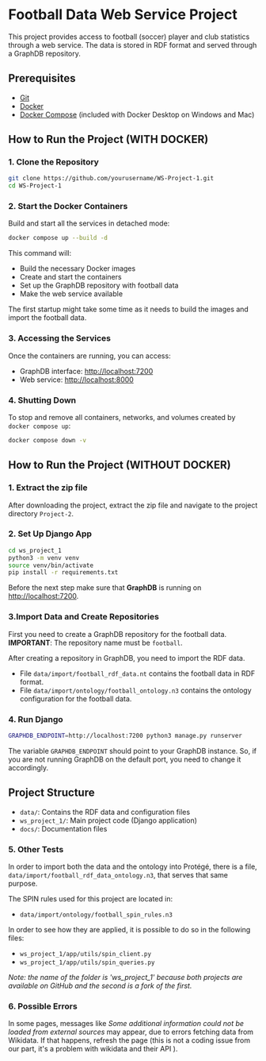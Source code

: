 # Football Data Web Service Project

This project provides access to football (soccer) player and club statistics through a web service. The data is stored in RDF format and served through a GraphDB repository.

## Prerequisites

- [Git](https://git-scm.com/downloads)
- [Docker](https://www.docker.com/get-started)
- [Docker Compose](https://docs.docker.com/compose/install/) (included with Docker Desktop on Windows and Mac)

## How to Run the Project (**WITH DOCKER**)

### 1. Clone the Repository

```bash
git clone https://github.com/yourusername/WS-Project-1.git
cd WS-Project-1
```

### 2. Start the Docker Containers

Build and start all the services in detached mode:

```bash
docker compose up --build -d
```

This command will:
- Build the necessary Docker images
- Create and start the containers
- Set up the GraphDB repository with football data
- Make the web service available

The first startup might take some time as it needs to build the images and import the football data.

### 3. Accessing the Services

Once the containers are running, you can access:

- GraphDB interface: [http://localhost:7200](http://localhost:7200)
- Web service: [http://localhost:8000](http://localhost:8000)

### 4. Shutting Down

To stop and remove all containers, networks, and volumes created by `docker compose up`:

```bash
docker compose down -v
```

## How to Run the Project (**WITHOUT DOCKER**)

### 1. Extract the zip file

After downloading the project, extract the zip file and navigate to the project directory `Project-2`.

### 2. Set Up Django App

```bash
cd ws_project_1
python3 -m venv venv
source venv/bin/activate
pip install -r requirements.txt
```

Before the next step make sure that **GraphDB** is running on [http://localhost:7200](http://localhost:7200).

### 3.Import Data and Create Repositories

First you need to create a GraphDB repository for the football data. **IMPORTANT**: The repository name must be `football`.

After creating a repository in GraphDB, you need to import the RDF data.
- File `data/import/football_rdf_data.nt` contains the football data in RDF format.
- File `data/import/ontology/football_ontology.n3` contains the ontology configuration for the football data.

### 4. Run Django

```bash
GRAPHDB_ENDPOINT=http://localhost:7200 python3 manage.py runserver
```
The variable `GRAPHDB_ENDPOINT` should point to your GraphDB instance. So, if you are not running GraphDB on the default port, you need to change it accordingly.

## Project Structure

- `data/`: Contains the RDF data and configuration files
- `ws_project_1/`: Main project code (Django application)
- `docs/`: Documentation files

### 5. Other Tests

In order to import both the data and the ontology into Protégé, there is a file, `data/import/football_rdf_data_ontology.n3`, that serves that same purpose.

The SPIN rules used for this project are located in:
- `data/import/ontology/football_spin_rules.n3`

In order to see how they are applied, it is possible to do so in the following files:
- `ws_project_1/app/utils/spin_client.py`
- `ws_project_1/app/utils/spin_queries.py`

_Note: the name of the folder is 'ws\_project\_1' because both projects are available on GitHub and the second is a fork of the first._

### 6. Possible Errors
In some pages, messages like _Some additional information could not be loaded from external sources_ may appear, due to errors fetching data from Wikidata. If that happens, refresh the page (this is not a coding issue from our part, it's a problem with wikidata and their API ).
